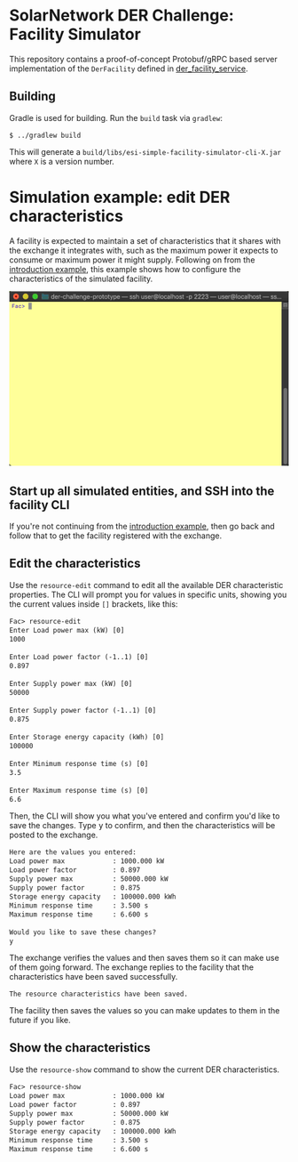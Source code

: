 # SolarNetwork DER Challenge: Facility Simulator

This repository contains a proof-of-concept Protobuf/gRPC based server implementation of the
`DerFacility` defined in [der_facility_service][der_facility_service].

## Building

Gradle is used for building. Run the `build` task via `gradlew`:

	$ ../gradlew build

This will generate a `build/libs/esi-simple-facility-simulator-cli-X.jar` where `X` is a version number.

# Simulation example: edit DER characteristics

A facility is expected to maintain a set of characteristics that it shares with the exchange it
integrates with, such as the maximum power it expects to consume or maximum power it might supply.
Following on from the [introduction example][sim-intro], this example shows how to configure the 
characteristics of the simulated facility.

![Editing DER characteristics](docs/esi-sim-characteristics-edit.gif)

## Start up all simulated entities, and SSH into the facility CLI

If you're not continuing from the [introduction example][sim-intro], then go back and follow that
to get the facility registered with the exchange.

## Edit the characteristics

Use the `resource-edit` command to edit all the available DER characteristic properties. The CLI
will prompt you for values in specific units, showing you the current values inside `[]` brackets,
like this:

```
Fac> resource-edit
Enter Load power max (kW) [0]
1000

Enter Load power factor (-1..1) [0]
0.897

Enter Supply power max (kW) [0]
50000

Enter Supply power factor (-1..1) [0]
0.875

Enter Storage energy capacity (kWh) [0]
100000

Enter Minimum response time (s) [0]
3.5

Enter Maximum response time (s) [0]
6.6
```

Then, the CLI will show you what you've entered and confirm you'd like to save the changes. Type
<kbd>y</kbd> to confirm, and then the characteristics will be posted to the exchange.

```
Here are the values you entered:
Load power max            : 1000.000 kW
Load power factor         : 0.897 
Supply power max          : 50000.000 kW
Supply power factor       : 0.875 
Storage energy capacity   : 100000.000 kWh
Minimum response time     : 3.500 s
Maximum response time     : 6.600 s

Would you like to save these changes?
y
```

The exchange verifies the values and then saves them so it can make use of them going forward. The
exchange replies to the facility that the characteristics have been saved successfully.

```
The resource characteristics have been saved.
```

The facility then saves the values so you can make updates to them in the future if you like.

## Show the characteristics

Use the `resource-show` command to show the current DER characteristics.

```
Fac> resource-show 
Load power max            : 1000.000 kW
Load power factor         : 0.897 
Supply power max          : 50000.000 kW
Supply power factor       : 0.875 
Storage energy capacity   : 100000.000 kWh
Minimum response time     : 3.500 s
Maximum response time     : 6.600 s
```


[der_facility_service]: ../api/src/main/proto/solarnetwork/esi/service/der_facility_service.proto
[sim-intro]: ../README.md#simulation-example-register-a-facility-with-an-exchange
